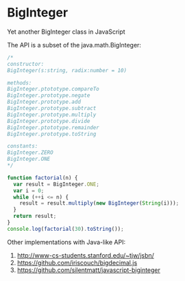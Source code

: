 BigInteger
==========

Yet another BigInteger class in JavaScript

The API is a subset of the java.math.BigInteger:

```javascript
/*
constructor:
BigInteger(s:string, radix:number = 10)

methods:
BigInteger.ptototype.compareTo
BigInteger.prototype.negate
BigInteger.prototype.add
BigInteger.prototype.subtract
BigInteger.prototype.multiply
BigInteger.prototype.divide
BigInteger.ptototype.remainder
BigInteger.prototype.toString

constants:
BigInteger.ZERO
BigInteger.ONE
*/

function factorial(n) {
  var result = BigInteger.ONE;
  var i = 0;
  while (++i <= n) {
    result = result.multiply(new BigInteger(String(i)));
  }
  return result;
}
console.log(factorial(30).toString());

```

Other implementations with Java-like API:
 1. http://www-cs-students.stanford.edu/~tjw/jsbn/
 2. https://github.com/iriscouch/bigdecimal.js
 3. https://github.com/silentmatt/javascript-biginteger
